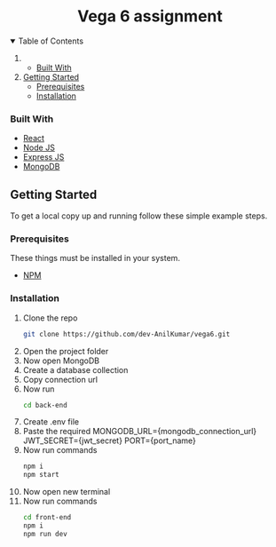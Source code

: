 <h1 align="center">Vega 6 assignment</h1>
  
<!-- TABLE OF CONTENTS -->
<details open="open">
  <summary>Table of Contents</summary>
  <ol>
    <li>
      <ul>
        <li><a href="#built-with">Built With</a></li>
      </ul>
    </li>
    <li>
      <a href="#getting-started">Getting Started</a>
      <ul>
        <li><a href="#prerequisites">Prerequisites</a></li>
        <li><a href="#installation">Installation</a></li>
      </ul>
    </li>
</details>




### Built With
* [React](https://reactjs.org/)
* [Node JS](https://nodejs.org/en/)
* [Express JS](https://expressjs.com/)
* [MongoDB](https://www.mongodb.com/)


<!-- GETTING STARTED -->
## Getting Started

To get a local copy up and running follow these simple example steps.

### Prerequisites

These things must be installed in your system.
* [NPM](https://nodejs.org/en/)

### Installation

1. Clone the repo
   ```sh
   git clone https://github.com/dev-AnilKumar/vega6.git
   ```
2. Open the project folder
4. Now open MongoDB
5. Create a database collection
6. Copy connection url
7. Now run
   ```sh
   cd back-end
   ```
8. Create .env file
9. Paste the required
 MONGODB_URL={mongodb_connection_url}
JWT_SECRET={jwt_secret}
PORT={port_name}
10. Now run commands
    ```sh
    npm i
    npm start
    ```
11. Now open new terminal
12. Now run commands
    ```sh
    cd front-end
    npm i
    npm run dev
    ```
   